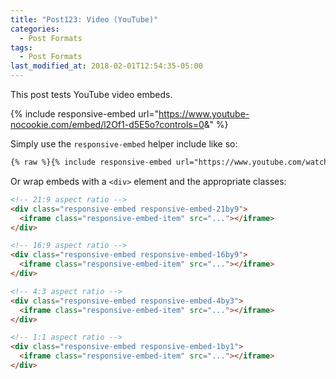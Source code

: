 ```yaml
---
title: "Post123: Video (YouTube)"
categories:
  - Post Formats
tags:
  - Post Formats
last_modified_at: 2018-02-01T12:54:35-05:00
---
```


This post tests YouTube video embeds.

{% include responsive-embed url="https://www.youtube-nocookie.com/embed/l2Of1-d5E5o?controls=0&amp;" %}

Simply use the `responsive-embed` helper include like so:

```html
{% raw %}{% include responsive-embed url="https://www.youtube.com/watch?v=-PVofD2A9t8" ratio="16:9" %}{% endraw %}
```

Or wrap embeds with a `<div>` element and the appropriate classes:

```html
<!-- 21:9 aspect ratio -->
<div class="responsive-embed responsive-embed-21by9">
  <iframe class="responsive-embed-item" src="..."></iframe>
</div>

<!-- 16:9 aspect ratio -->
<div class="responsive-embed responsive-embed-16by9">
  <iframe class="responsive-embed-item" src="..."></iframe>
</div>

<!-- 4:3 aspect ratio -->
<div class="responsive-embed responsive-embed-4by3">
  <iframe class="responsive-embed-item" src="..."></iframe>
</div>

<!-- 1:1 aspect ratio -->
<div class="responsive-embed responsive-embed-1by1">
  <iframe class="responsive-embed-item" src="..."></iframe>
</div>
```


